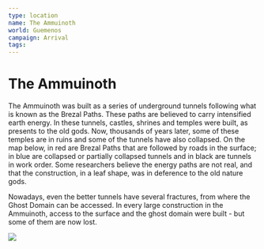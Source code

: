 ```yaml
---
type: location
name: The Ammuinoth
world: Guemenos
campaign: Arrival
tags: 
---
```


# The Ammuinoth

The Ammuinoth was built as a series of underground tunnels following what is known as the Brezal Paths. These paths are believed to carry intensified earth energy. In these tunnels, castles, shrines and temples were built, as presents to the old gods. Now, thousands of years later, some of these temples are in ruins and some of the tunnels have also collapsed. On the map below, in red are Brezal Paths that are followed by roads in the surface; in blue are collapsed or partially collapsed tunnels and in black are tunnels in work order. Some researchers believe the energy paths are not real, and that the construction, in a leaf shape, was in deference to the old nature gods.

Nowadays, even the better tunnels have several fractures, from where the Ghost Domain can be accessed. In every large construction in the Ammuinoth, access to the surface and the ghost domain were built - but some of them are now lost.

![](_aux/Pasted%20image%2020230326095608.png)